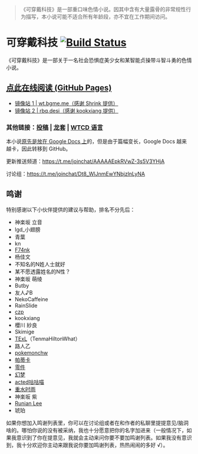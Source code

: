 >《可穿戴科技》是一部重口味色情小说。因其中含有大量露骨的非常规性行为描写，本小说可能不适合所有年龄段，亦不宜在工作期间访问。

# 可穿戴科技 [![Build Status](https://travis-ci.org/SCLeoX/Wearable-Technology.svg?branch=master)](https://travis-ci.org/SCLeoX/Wearable-Technology)
《可穿戴科技》是一部关于一名社会恐惧症美少女和某智能贞操带斗智斗勇的色情小说。

## [点此在线阅读 (GitHub Pages)](https://wt.tepis.me/)
- [镜像站 1 | wt.bgme.me（感谢 Shrink 提供）](https://wt.bgme.me/)
- [镜像站 2 | rbq.desi（感谢 kookxiang 提供）](https://rbq.desi/)

### 其他链接：[投稿](https://scleox.github.io/Wearable-Technology/#META/%E6%8A%95%E7%A8%BF%E9%A1%BB%E7%9F%A5%E5%8F%8A%E7%AE%80%E6%98%93-Markdown-%E6%95%99%E7%A8%8B.html) | [龙套](https://scleox.github.io/Wearable-Technology/#META/%E4%BA%BA%E5%90%8D%E8%AF%B7%E6%B1%82.html) | [WTCD 语言](https://scleox.github.io/Wearable-Technology/#META/WTCD/1.-%E6%A6%82%E8%BF%B0.html)
本小说[原先是放在 Google Docs 上](https://docs.google.com/document/d/1Pp5CtO8c77DnWGqbXg-3e7w9Q3t88P35FOl6iIJvMfo/edit?usp=sharing)的，但是由于篇幅变长，Google Docs 越来越卡，因此转移到 GitHub。

更新推送频道：https://t.me/joinchat/AAAAAEpkRVwZ-3s5V3YHjA

讨论组：https://t.me/joinchat/Dt8_WlJnmEwYNbjzlnLyNA

## 鸣谢
特别感谢以下小伙伴提供的建议与帮助，排名不分先后：

- 神楽坂 立音
- lgd_小翅膀
- 青葉
- kn
- [F74nk](https://t.me/F74nk_K)
- 杨佳文
- 不知名的N姓人士就好
- 某不愿透露姓名的N性？
- 神楽坂 萌绫
- Butby
- 友人♪B
- NekoCaffeine
- RainSlide
- [czp](https://www.hiczp.com)
- kookxiang
- 櫻川 紗良
- Skimige
- [TExL](http://texas.penguin-logistics.cn/)（TenmaHiltonWhat）
- 路人乙
- [pokemonchw](https://github.com/pokemonchw)
- [帕蒂卡](https://github.com/Patika-ailemait)
- [零件](https://nekosc.com)
- [幻梦](https://t.me/HuanmengQwQ)
- [acted咕咕喵](https://acted.gitlab.io)
- [重水时雨](https://t.me/boatmasteronD2O)
- 神楽坂 紫
- [Runian Lee](https://t.me/Runian)
- 琥珀

如果你想加入鸣谢列表里，你可以在讨论组或者在和作者的私聊里提提意见/脑洞啥的。哪怕你说的没有被采纳，我也十分愿意把你的名字加进来（一般情况下，如果我意识到了你在提意见，我就会主动来问你要不要加鸣谢列表。如果我没有意识到，我十分欢迎你主动来跟我说你要加鸣谢列表，热热闹闹的多好 √）。

